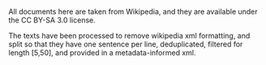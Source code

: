 All documents here are taken from Wikipedia, and they are available under the CC BY-SA 3.0 license.

The texts have been processed to remove wikipedia xml formatting, and split so that they have one sentence per line, deduplicated, filtered for length [5,50], and provided in a metadata-informed xml.


